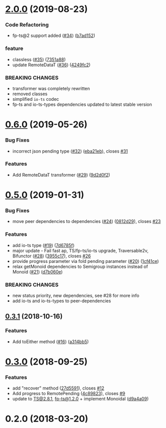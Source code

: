 # [2.0.0](https://github.com/devex-web-frontend/remote-data-ts/compare/v0.6.0...v2.0.0) (2019-08-23)


### Code Refactoring

* fp-ts@2 support added ([#34](https://github.com/devex-web-frontend/remote-data-ts/issues/34)) ([b7ad152](https://github.com/devex-web-frontend/remote-data-ts/commit/b7ad152))


### feature

* classless ([#35](https://github.com/devex-web-frontend/remote-data-ts/issues/35)) ([7351a88](https://github.com/devex-web-frontend/remote-data-ts/commit/7351a88))
* update RemoteDataT ([#36](https://github.com/devex-web-frontend/remote-data-ts/issues/36)) ([4249fc2](https://github.com/devex-web-frontend/remote-data-ts/commit/4249fc2))


### BREAKING CHANGES

* transformer was completely rewritten
* removed classes
* simplified `io-ts` codec
* fp-ts and io-ts-types dependencies updated to latest stable version



# [0.6.0](https://github.com/devex-web-frontend/remote-data-ts/compare/v0.5.0...v0.6.0) (2019-05-26)


### Bug Fixes

* incorrect json pending type ([#32](https://github.com/devex-web-frontend/remote-data-ts/issues/32)) ([eba21eb](https://github.com/devex-web-frontend/remote-data-ts/commit/eba21eb)), closes [#31](https://github.com/devex-web-frontend/remote-data-ts/issues/31)


### Features

* Add RemoteDataT transformer ([#29](https://github.com/devex-web-frontend/remote-data-ts/issues/29)) ([9d2d0f2](https://github.com/devex-web-frontend/remote-data-ts/commit/9d2d0f2))



# [0.5.0](https://github.com/devex-web-frontend/remote-data-ts/compare/v0.3.1...v0.5.0) (2019-01-31)


### Bug Fixes

* move peer dependencies to dependencies ([#24](https://github.com/devex-web-frontend/remote-data-ts/issues/24)) ([0812d29](https://github.com/devex-web-frontend/remote-data-ts/commit/0812d29)), closes [#23](https://github.com/devex-web-frontend/remote-data-ts/issues/23)


### Features

* add io-ts type ([#19](https://github.com/devex-web-frontend/remote-data-ts/issues/19)) ([7d6785f](https://github.com/devex-web-frontend/remote-data-ts/commit/7d6785f))
* major update - Fail fast ap, TS/fp-ts/io-ts upgrade, Traversable2v, Bifunctor ([#28](https://github.com/devex-web-frontend/remote-data-ts/issues/28)) ([3955c17](https://github.com/devex-web-frontend/remote-data-ts/commit/3955c17)), closes [#26](https://github.com/devex-web-frontend/remote-data-ts/issues/26)
* provide progress parameter via fold pending parameter ([#20](https://github.com/devex-web-frontend/remote-data-ts/issues/20)) ([1cf41ce](https://github.com/devex-web-frontend/remote-data-ts/commit/1cf41ce))
* relax getMonoid dependencies to Semigroup instances instead of Monoid ([#21](https://github.com/devex-web-frontend/remote-data-ts/issues/21)) ([d7b060e](https://github.com/devex-web-frontend/remote-data-ts/commit/d7b060e))


### BREAKING CHANGES

* new status priority, new dependencies, see #28 for more info
* add io-ts and io-ts-types to peer-dependencies



## [0.3.1](https://github.com/devex-web-frontend/remote-data-ts/compare/v0.3.0...v0.3.1) (2018-10-16)


### Features

* Add toEither method ([#16](https://github.com/devex-web-frontend/remote-data-ts/issues/16)) ([a314bb5](https://github.com/devex-web-frontend/remote-data-ts/commit/a314bb5))



# [0.3.0](https://github.com/devex-web-frontend/remote-data-ts/compare/0.2.0...v0.3.0) (2018-09-25)


### Features

* add "recover" method ([27d5591](https://github.com/devex-web-frontend/remote-data-ts/commit/27d5591)), closes [#12](https://github.com/devex-web-frontend/remote-data-ts/issues/12)
* Add progress to RemotePending ([4c89823](https://github.com/devex-web-frontend/remote-data-ts/commit/4c89823)), closes [#9](https://github.com/devex-web-frontend/remote-data-ts/issues/9)
* update to TS@2.8.1, fp-ts@1.2.0 + implement Monoidal ([d9a4a09](https://github.com/devex-web-frontend/remote-data-ts/commit/d9a4a09))



# 0.2.0 (2018-03-20)



